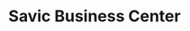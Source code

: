 ---
title: "Savic Business Center"
url: /zwedru/savic-business-center-dehsuah-street-2/
shop: beauty
---